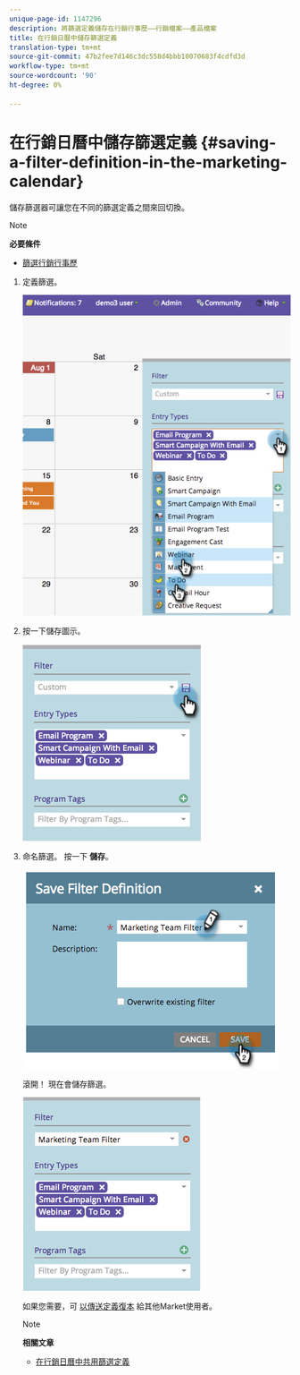 ```yaml
---
unique-page-id: 1147296
description: 將篩選定義儲存在行銷行事歷——行銷檔案——產品檔案
title: 在行銷日曆中儲存篩選定義
translation-type: tm+mt
source-git-commit: 47b2fee7d146c3dc558d4bbb10070683f4cdfd3d
workflow-type: tm+mt
source-wordcount: '90'
ht-degree: 0%

---
```



# 在行銷日曆中儲存篩選定義 {#saving-a-filter-definition-in-the-marketing-calendar}

儲存篩選器可讓您在不同的篩選定義之間來回切換。

>[!NOTE]
>
>**必要條件**
>
>* [篩選行銷行事歷](filtering-the-marketing-calendar.md)

>



1. 定義篩選。

   ![](assets/image2014-9-24-10-3a50-3a49.png)

1. 按一下儲存圖示。

   ![](assets/image2014-9-24-10-3a50-3a57.png)

1. 命名篩選。 按一下 **儲存**。

   ![](assets/image2014-9-24-10-3a51-3a3.png)

   滾開！ 現在會儲存篩選。

   ![](assets/image2014-9-24-10-3a51-3a12.png)

   如果您需要，可 [以傳送定義復本](sharing-a-filter-definition-in-the-marketing-calendar.md) 給其他Market使用者。

   >[!NOTE]
   >
   >**相關文章**
   >
   >    
   >    
   >    * [在行銷日曆中共用篩選定義](sharing-a-filter-definition-in-the-marketing-calendar.md)


